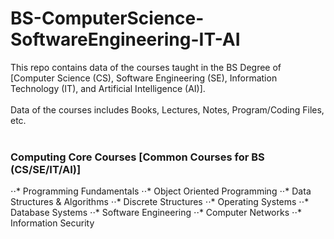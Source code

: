 # BS-ComputerScience-SoftwareEngineering-IT-AI
This repo contains data of the courses taught in the BS Degree of [Computer Science (CS), Software Engineering (SE), Information Technology (IT), and Artificial Intelligence (AI)]. 
<br> <br>
Data of the courses includes Books, Lectures, Notes, Program/Coding Files, etc.
<br><br>
### Computing Core Courses [Common Courses for BS (CS/SE/IT/AI)]

⋅⋅* Programming Fundamentals
⋅⋅* Object Oriented Programming
⋅⋅* Data Structures & Algorithms
⋅⋅* Discrete Structures
⋅⋅* Operating Systems
⋅⋅* Database Systems
⋅⋅* Software Engineering
⋅⋅* Computer Networks
⋅⋅* Information Security
